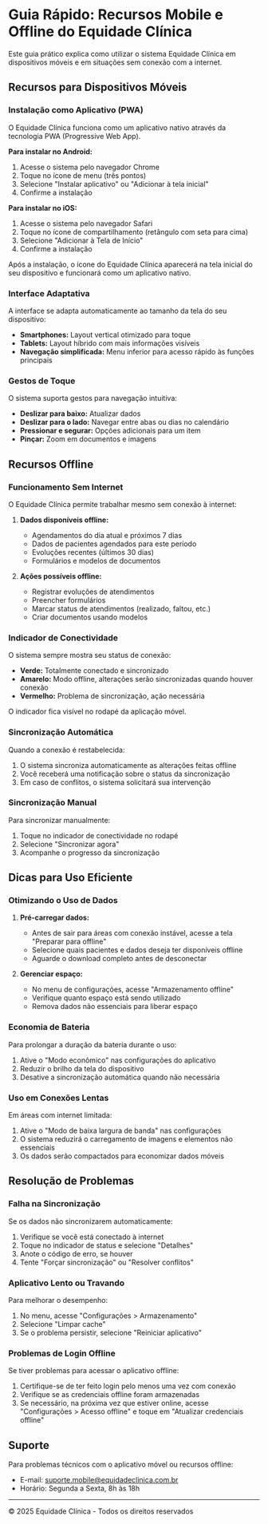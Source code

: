# Guia Rápido: Recursos Mobile e Offline do Equidade Clínica

Este guia prático explica como utilizar o sistema Equidade Clínica em dispositivos móveis e em situações sem conexão com a internet.

## Recursos para Dispositivos Móveis

### Instalação como Aplicativo (PWA)

O Equidade Clínica funciona como um aplicativo nativo através da tecnologia PWA (Progressive Web App).

**Para instalar no Android:**
1. Acesse o sistema pelo navegador Chrome
2. Toque no ícone de menu (três pontos)
3. Selecione "Instalar aplicativo" ou "Adicionar à tela inicial"
4. Confirme a instalação

**Para instalar no iOS:**
1. Acesse o sistema pelo navegador Safari
2. Toque no ícone de compartilhamento (retângulo com seta para cima)
3. Selecione "Adicionar à Tela de Início"
4. Confirme a instalação

Após a instalação, o ícone do Equidade Clínica aparecerá na tela inicial do seu dispositivo e funcionará como um aplicativo nativo.

### Interface Adaptativa

A interface se adapta automaticamente ao tamanho da tela do seu dispositivo:

- **Smartphones:** Layout vertical otimizado para toque
- **Tablets:** Layout híbrido com mais informações visíveis
- **Navegação simplificada:** Menu inferior para acesso rápido às funções principais

### Gestos de Toque

O sistema suporta gestos para navegação intuitiva:

- **Deslizar para baixo:** Atualizar dados
- **Deslizar para o lado:** Navegar entre abas ou dias no calendário
- **Pressionar e segurar:** Opções adicionais para um item
- **Pinçar:** Zoom em documentos e imagens

## Recursos Offline

### Funcionamento Sem Internet

O Equidade Clínica permite trabalhar mesmo sem conexão à internet:

1. **Dados disponíveis offline:**
   - Agendamentos do dia atual e próximos 7 dias
   - Dados de pacientes agendados para este período
   - Evoluções recentes (últimos 30 dias)
   - Formulários e modelos de documentos

2. **Ações possíveis offline:**
   - Registrar evoluções de atendimentos
   - Preencher formulários
   - Marcar status de atendimentos (realizado, faltou, etc.)
   - Criar documentos usando modelos

### Indicador de Conectividade

O sistema sempre mostra seu status de conexão:

- **Verde:** Totalmente conectado e sincronizado
- **Amarelo:** Modo offline, alterações serão sincronizadas quando houver conexão
- **Vermelho:** Problema de sincronização, ação necessária

O indicador fica visível no rodapé da aplicação móvel.

### Sincronização Automática

Quando a conexão é restabelecida:

1. O sistema sincroniza automaticamente as alterações feitas offline
2. Você receberá uma notificação sobre o status da sincronização
3. Em caso de conflitos, o sistema solicitará sua intervenção

### Sincronização Manual

Para sincronizar manualmente:

1. Toque no indicador de conectividade no rodapé
2. Selecione "Sincronizar agora"
3. Acompanhe o progresso da sincronização

## Dicas para Uso Eficiente

### Otimizando o Uso de Dados

1. **Pré-carregar dados:**
   - Antes de sair para áreas com conexão instável, acesse a tela "Preparar para offline"
   - Selecione quais pacientes e dados deseja ter disponíveis offline
   - Aguarde o download completo antes de desconectar

2. **Gerenciar espaço:**
   - No menu de configurações, acesse "Armazenamento offline"
   - Verifique quanto espaço está sendo utilizado
   - Remova dados não essenciais para liberar espaço

### Economia de Bateria

Para prolongar a duração da bateria durante o uso:

1. Ative o "Modo econômico" nas configurações do aplicativo
2. Reduzir o brilho da tela do dispositivo
3. Desative a sincronização automática quando não necessária

### Uso em Conexões Lentas

Em áreas com internet limitada:

1. Ative o "Modo de baixa largura de banda" nas configurações
2. O sistema reduzirá o carregamento de imagens e elementos não essenciais
3. Os dados serão compactados para economizar dados móveis

## Resolução de Problemas

### Falha na Sincronização

Se os dados não sincronizarem automaticamente:

1. Verifique se você está conectado à internet
2. Toque no indicador de status e selecione "Detalhes"
3. Anote o código de erro, se houver
4. Tente "Forçar sincronização" ou "Resolver conflitos"

### Aplicativo Lento ou Travando

Para melhorar o desempenho:

1. No menu, acesse "Configurações > Armazenamento"
2. Selecione "Limpar cache"
3. Se o problema persistir, selecione "Reiniciar aplicativo"

### Problemas de Login Offline

Se tiver problemas para acessar o aplicativo offline:

1. Certifique-se de ter feito login pelo menos uma vez com conexão
2. Verifique se as credenciais offline foram armazenadas
3. Se necessário, na próxima vez que estiver online, acesse "Configurações > Acesso offline" e toque em "Atualizar credenciais offline"

## Suporte

Para problemas técnicos com o aplicativo móvel ou recursos offline:

- E-mail: suporte.mobile@equidadeclinica.com.br
- Horário: Segunda a Sexta, 8h às 18h

---

© 2025 Equidade Clínica - Todos os direitos reservados